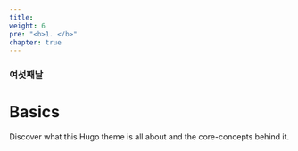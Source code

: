 ```yaml
---
title:
weight: 6
pre: "<b>1. </b>"
chapter: true
---
```


### 여섯째날

# Basics

Discover what this Hugo theme is all about and the core-concepts behind it.
